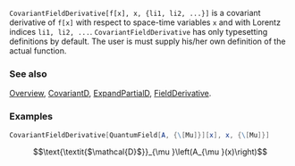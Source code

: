 `CovariantFieldDerivative[f[x], x, {li1, li2, ...}]` is a covariant derivative of `f[x]` with respect to space-time variables `x` and with Lorentz indices `li1, li2, ...`. `CovariantFieldDerivative` has only typesetting definitions by default. The user is must supply his/her own definition of the actual function.

### See also

[Overview](Extra/FeynCalc.md), [CovariantD](CovariantD.md), [ExpandPartialD](ExpandPartialD.md), [FieldDerivative](FieldDerivative.md).

### Examples

```mathematica
CovariantFieldDerivative[QuantumField[A, {\[Mu]}][x], x, {\[Mu]}]
```

$$\text{\textit{$\mathcal{D}$}}_{\mu }\left(A_{\mu }(x)\right)$$